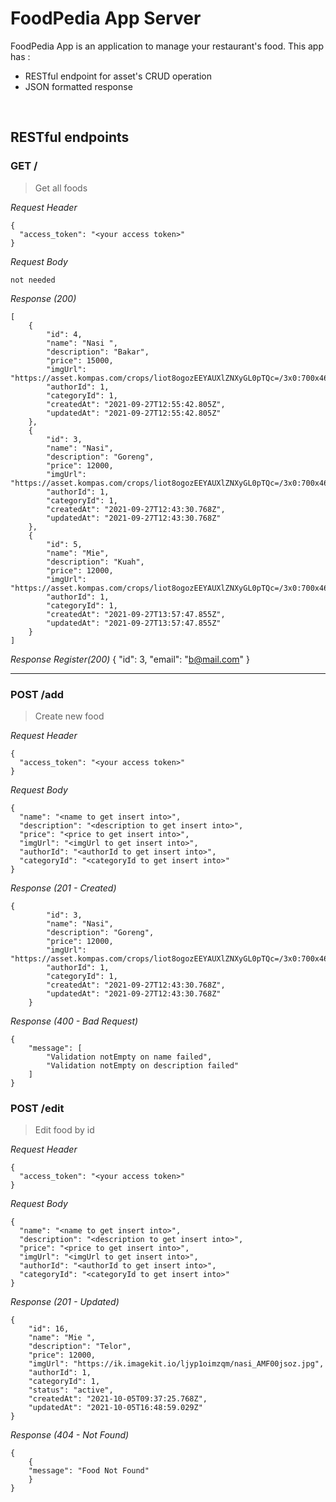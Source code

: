 # FoodPedia App Server

FoodPedia App is an application to manage your restaurant's food. This app has :

- RESTful endpoint for asset's CRUD operation
- JSON formatted response

&nbsp;

## RESTful endpoints

### GET /

> Get all foods

_Request Header_

```
{
  "access_token": "<your access token>"
}
```

_Request Body_

```
not needed
```

_Response (200)_

```
[
    {
        "id": 4,
        "name": "Nasi ",
        "description": "Bakar",
        "price": 15000,
        "imgUrl": "https://asset.kompas.com/crops/liot8ogozEEYAUXlZNXyGL0pTQc=/3x0:700x465/750x500/data/photo/2021/04/08/606e886b972ac.jpeg",
        "authorId": 1,
        "categoryId": 1,
        "createdAt": "2021-09-27T12:55:42.805Z",
        "updatedAt": "2021-09-27T12:55:42.805Z"
    },
    {
        "id": 3,
        "name": "Nasi",
        "description": "Goreng",
        "price": 12000,
        "imgUrl": "https://asset.kompas.com/crops/liot8ogozEEYAUXlZNXyGL0pTQc=/3x0:700x465/750x500/data/photo/2021/04/08/606e886b972ac.jpeg",
        "authorId": 1,
        "categoryId": 1,
        "createdAt": "2021-09-27T12:43:30.768Z",
        "updatedAt": "2021-09-27T12:43:30.768Z"
    },
    {
        "id": 5,
        "name": "Mie",
        "description": "Kuah",
        "price": 12000,
        "imgUrl": "https://asset.kompas.com/crops/liot8ogozEEYAUXlZNXyGL0pTQc=/3x0:700x465/750x500/data/photo/2021/04/08/606e886b972ac.jpeg",
        "authorId": 1,
        "categoryId": 1,
        "createdAt": "2021-09-27T13:57:47.855Z",
        "updatedAt": "2021-09-27T13:57:47.855Z"
    }
]
```

_Response Register(200)_
{
"id": 3,
"email": "b@mail.com"
}

---

### POST /add

> Create new food

_Request Header_

```
{
  "access_token": "<your access token>"
}
```

_Request Body_

```
{
  "name": "<name to get insert into>",
  "description": "<description to get insert into>",
  "price": "<price to get insert into>",
  "imgUrl": "<imgUrl to get insert into>",
  "authorId": "<authorId to get insert into>",
  "categoryId": "<categoryId to get insert into>"
}
```

_Response (201 - Created)_

```
{
        "id": 3,
        "name": "Nasi",
        "description": "Goreng",
        "price": 12000,
        "imgUrl": "https://asset.kompas.com/crops/liot8ogozEEYAUXlZNXyGL0pTQc=/3x0:700x465/750x500/data/photo/2021/04/08/606e886b972ac.jpeg",
        "authorId": 1,
        "categoryId": 1,
        "createdAt": "2021-09-27T12:43:30.768Z",
        "updatedAt": "2021-09-27T12:43:30.768Z"
    }
```

_Response (400 - Bad Request)_

```
{
    "message": [
        "Validation notEmpty on name failed",
        "Validation notEmpty on description failed"
    ]
}
```

### POST /edit

> Edit food by id

_Request Header_

```
{
  "access_token": "<your access token>"
}
```

_Request Body_

```
{
  "name": "<name to get insert into>",
  "description": "<description to get insert into>",
  "price": "<price to get insert into>",
  "imgUrl": "<imgUrl to get insert into>",
  "authorId": "<authorId to get insert into>",
  "categoryId": "<categoryId to get insert into>"
}
```

_Response (201 - Updated)_

```
{
    "id": 16,
    "name": "Mie ",
    "description": "Telor",
    "price": 12000,
    "imgUrl": "https://ik.imagekit.io/ljyp1oimzqm/nasi_AMF00jsoz.jpg",
    "authorId": 1,
    "categoryId": 1,
    "status": "active",
    "createdAt": "2021-10-05T09:37:25.768Z",
    "updatedAt": "2021-10-05T16:48:59.029Z"
}
```

_Response (404 - Not Found)_

```
{
    {
    "message": "Food Not Found"
    }
}
```
